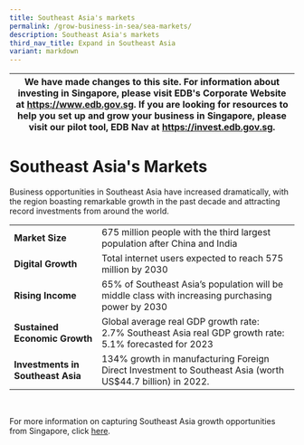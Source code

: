 ```yaml
---
title: Southeast Asia's markets
permalink: /grow-business-in-sea/sea-markets/
description: Southeast Asia's markets
third_nav_title: Expand in Southeast Asia
variant: markdown
---
```

| We have made changes to this site. For information about investing in Singapore, please visit EDB's Corporate Website at https://www.edb.gov.sg. If you are looking for resources to help you set up and grow your business in Singapore, please visit our pilot tool, EDB Nav at https://invest.edb.gov.sg.| 
| -------- | 

# Southeast Asia's Markets


Business opportunities in Southeast Asia have increased dramatically, with the region boasting remarkable growth in the past decade and attracting record investments from around the world.



|  |  | 
| -------- | -------- | 
|<b>Market Size</b>| 675 million people with the third largest population after China and India | 
|<b>Digital Growth</b>|Total internet users expected to reach 575 million by 2030 | 
|<b>Rising Income</b>| 65% of Southeast Asia’s population will be middle class with increasing purchasing power by 2030 | 
|<b>Sustained Economic Growth</b>|  Global average real GDP growth rate: 2.7%&nbsp;Southeast Asia real GDP growth rate: 5.1%&nbsp;forecasted for 2023 | 
|<b>Investments in Southeast Asia</b>| 134% growth in manufacturing Foreign Direct Investment to Southeast Asia (worth US$44.7 billion) in 2022.  | 
<br>

For more information on capturing Southeast Asia growth opportunities from Singapore, click [here](https://www.edb.gov.sg/en/business-insights/insights/capturing-southeast-asias-growth-opportunities-from-singapore.html).

